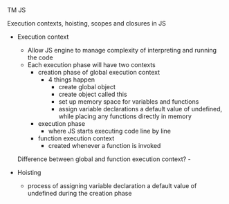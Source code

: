 TM JS

Execution contexts, hoisting, scopes and closures in JS

- Execution context
    - Allow JS engine to manage complexity of interpreting and running the code
    - Each execution phase will have two contexts
        - creation phase of global execution context
            - 4 things happen
                - create global object
                - create object called this
                - set up memory space for variables and functions
                - assign variable declarations a default value of undefined, while placing any functions directly in memory
        - execution phase
            - where JS starts executing code line by line
        - function execution context
            - created whenever a function is invoked

    Difference between global and function execution context?
        - 
        
- Hoisting
    - process of assigning variable declaration a default value of undefined during the creation phase

